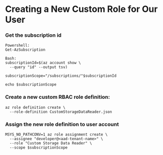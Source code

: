 # Creating a New Custom Role for Our User

### Get the subscription id
```
Powershell:
Get-AzSubscription

Bash:
subscriptionId=$(az account show \
  --query "id" --output tsv)

subscriptionScope="/subscriptions/"$subscriptionId

echo $subscriptionScope
```

### Create a new custom RBAC role definition:
```
az role definition create \
  --role-definition CustomStorageDataReader.json
```

### Assign the new role definition to user account
```
MSYS_NO_PATHCONV=1 az role assignment create \
  --assignee "developer@<aad-tenant-name>" \
  --role "Custom Storage Data Reader" \
  --scope $subscriptionScope
```
